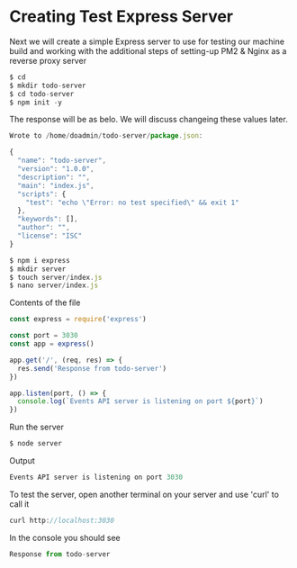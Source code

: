 # Creating Test Express Server
Next we will create a simple Express server to use for testing our machine build and working with the additional steps of setting-up PM2 & Nginx as a reverse proxy server

```js
$ cd
$ mkdir todo-server
$ cd todo-server
$ npm init -y
```

The response will be as belo. We will discuss changeing these values later.
```js
Wrote to /home/doadmin/todo-server/package.json:

{
  "name": "todo-server",
  "version": "1.0.0",
  "description": "",
  "main": "index.js",
  "scripts": {
    "test": "echo \"Error: no test specified\" && exit 1"
  },
  "keywords": [],
  "author": "",
  "license": "ISC"
}

```

```js
$ npm i express
$ mkdir server
$ touch server/index.js
$ nano server/index.js
```

Contents of the file
```js
const express = require('express')

const port = 3030
const app = express()

app.get('/', (req, res) => {
  res.send('Response from todo-server')
})

app.listen(port, () => {
  console.log(`Events API server is listening on port ${port}`)
})

```

Run the server
```js
$ node server
```

Output
```js
Events API server is listening on port 3030
```
To test the server, open another terminal on your server and use 'curl' to call it
```js
curl http://localhost:3030
```
In the console you should see
```js
Response from todo-server
```


